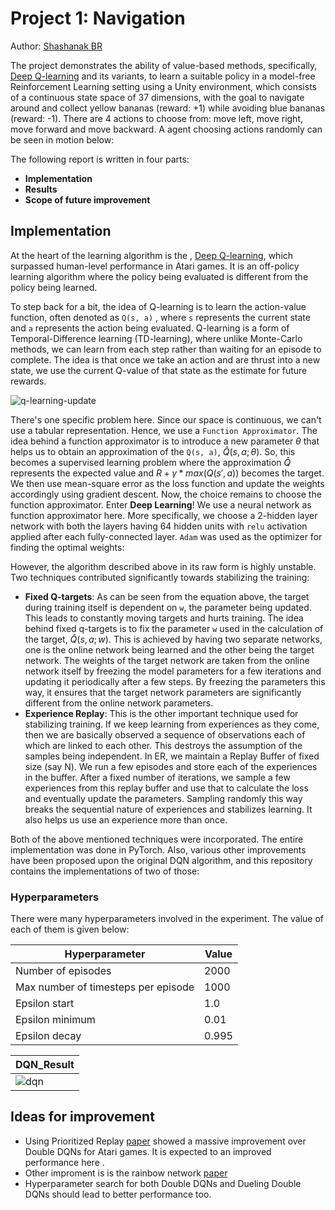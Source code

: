 
# Project 1: Navigation

Author: [Shashanak BR](https://github.com/shashanka300)

The project demonstrates the ability of value-based methods, specifically, [Deep Q-learning](https://storage.googleapis.com/deepmind-media/dqn/DQNNaturePaper.pdf) and its variants, to learn a suitable policy in a model-free Reinforcement Learning setting using a Unity environment, which consists of a continuous state space of 37 dimensions, with the goal to navigate around and collect yellow bananas (reward: +1) while avoiding blue bananas (reward: -1). There are 4 actions to choose from: move left, move right, move forward and move backward. A agent choosing actions randomly can be seen in motion below:





The following report is written in four parts:

- **Implementation**
- **Results**
- **Scope of future  improvement** 



## Implementation

At the heart of the learning algorithm is the , [Deep Q-learning](https://storage.googleapis.com/deepmind-media/dqn/DQNNaturePaper.pdf), which surpassed human-level performance in Atari games. It is an off-policy learning algorithm where the policy being evaluated is different from the policy being learned.



To step back for a bit, the idea of Q-learning is to learn the action-value function, often denoted as          `Q(s, a)` , where `s` represents the current state and `a` represents the action being evaluated. Q-learning is a form of Temporal-Difference learning (TD-learning), where unlike Monte-Carlo methods, we can learn from each step rather than waiting for an episode to complete. The idea is that once we take an action and are thrust into a new state, we use the current Q-value of that state as the estimate for future rewards. 



![q-learning-update](images/q-learning.png)  



There's one specific problem here. Since our space is continuous, we can't use a tabular representation. Hence, we use a `Function Approximator`. The idea behind a function approximator is to introduce a new parameter $\theta$ that helps us to obtain an approximation of the `Q(s, a)`, $\hat{Q} (s, a; \theta)$. So, this becomes a supervised learning problem where the approximation $\hat{Q}$ represents the expected value and $R + \gamma * max (Q(s', a))$ becomes the target. We then use mean-square error as the loss function and update the weights accordingly using gradient descent. Now, the choice remains to choose the function approximator. Enter **Deep Learning**! We use a neural network as function approximator here. More specifically, we choose a 2-hidden layer network with both the layers having 64 hidden units with `relu` activation applied after each fully-connected layer. `Adam` was used as the optimizer for finding the optimal weights:



However, the algorithm described above in its raw form is highly unstable. Two techniques contributed significantly towards stabilizing the training:

- **Fixed Q-targets**: As can be seen from the equation above, the target during training itself is dependent on `w`, the parameter being updated. This leads to constantly moving targets and hurts training. The idea behind fixed q-targets is to fix the parameter `w` used in the calculation of the target, $\hat{Q}(s, a; w)$. This is achieved by having two separate networks, one is the online network being learned and the other being the target network. The weights of the target network are taken from the online network itself by freezing the model parameters for a few iterations and updating it periodically after a few steps. By freezing the parameters this way, it ensures that the target network parameters are significantly different from the online network parameters.
- **Experience Replay**: This is the other important technique used for stabilizing training. If we keep learning from experiences as they come, then we are basically observed a sequence of observations each of which are linked to each other. This destroys the assumption of the samples being independent. In ER, we maintain a Replay Buffer of fixed size (say N). We run a few episodes and store each of the experiences in the buffer. After a fixed number of iterations, we sample a few experiences from this replay buffer and use that to calculate the loss and eventually update the parameters. Sampling randomly this way breaks the sequential nature of experiences and stabilizes learning. It also helps us use an experience more than once.

Both of the above mentioned techniques were incorporated. The entire implementation was done in PyTorch.  Also, various other improvements have been proposed upon the original DQN algorithm, and this repository contains the implementations of two of those:


  ### Hyperparameters

  There were many hyperparameters involved in the experiment. The value of each of them is given below:

  | Hyperparameter                      | Value |
  | ----------------------------------- | ----- |
  | Number of episodes                  | 2000   |
  | Max number of timesteps per episode | 1000  |
  | Epsilon start                       | 1.0   |
  | Epsilon minimum                     | 0.01   |
  | Epsilon decay                       | 0.995 |




| DQN_Result                                                                  |
| ------------------------------| 
![dqn](images/dqn_scores.png) | 


## Ideas for improvement

- Using Prioritized Replay [paper](https://arxiv.org/abs/1511.05952) showed a massive improvement over Double DQNs for Atari games. It is expected  to an improved performance here .
- Other improment is is the rainbow network [paper](https://arxiv.org/pdf/1710.02298.pdf)
- Hyperparameter search for both Double DQNs and Dueling Double DQNs should lead to better performance too.